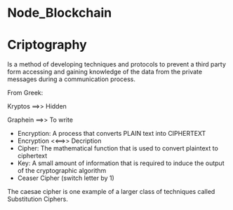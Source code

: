 # Node_Blockchain

# Criptography

Is a method of developing techniques and protocols to prevent a third party form accessing and gaining knowledge of the data from the private messages during a communication process.

From Greek:

Kryptos ==>> Hidden

Graphein ==>> To write

 - Encryption: A process that converts PLAIN text into CIPHERTEXT
 - Encryption <<==>> Decription
 - Cipher: The mathematical function that is used to convert plaintext to ciphertext
 - Key: A small amount of information that is required to induce the output of the cryptographic algorithm
 - Ceaser Cipher (switch letter by 1)

The caesae cipher is one example of a larger class of techniques called Substitution Ciphers. 
